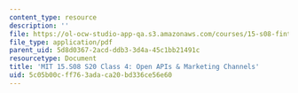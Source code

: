```yaml
---
content_type: resource
description: ''
file: https://ol-ocw-studio-app-qa.s3.amazonaws.com/courses/15-s08-fintech-shaping-the-financial-world-spring-2020/5c05b00cff763adaca20bd336ce56e60_MIT15-S08S20_class4.pdf
file_type: application/pdf
parent_uid: 5d8d0367-2acd-ddb3-3d4a-45c1bb21491c
resourcetype: Document
title: 'MIT 15.S08 S20 Class 4: Open APIs & Marketing Channels'
uid: 5c05b00c-ff76-3ada-ca20-bd336ce56e60
---
```

